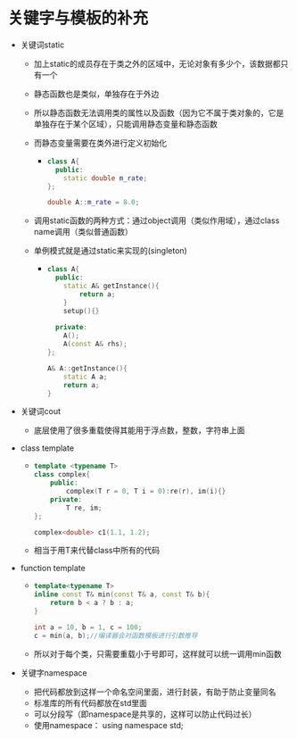 # 关键字与模板的补充

- 关键词static

  - 加上static的成员存在于类之外的区域中，无论对象有多少个，该数据都只有一个

  - 静态函数也是类似，单独存在于外边

  - 所以静态函数无法调用类的属性以及函数（因为它不属于类对象的，它是单独存在于某个区域），只能调用静态变量和静态函数

  - 而静态变量需要在类外进行定义初始化

    - ```cpp
      class A{
        public:
          static double m_rate;
      };
      
      double A::m_rate = 8.0;
      ```

  - 调用static函数的两种方式：通过object调用（类似作用域），通过class name调用（类似普通函数）

  - 单例模式就是通过static来实现的(singleton)

    - ```cpp
      class A{
        public:
          static A& getInstance(){
              return a;
          }
          setup(){}
          
        private:
          A();
          A(const A& rhs);
      };
      
      A& A::getInstance(){
          static A a;
          return a;
      }
      ```

- 关键词cout

  - 底层使用了很多重载使得其能用于浮点数，整数，字符串上面

- class template

  - ```cpp
    template <typename T>
    class complex{
        public:
        	complex(T r = 0, T i = 0):re(r), im(i){}
        private:
        	T re, im;
    };
    
    complex<double> c1(1.1, 1.2);
    ```

  - 相当于用T来代替class中所有的代码

- function template

  - ```cpp
    template<typename T>
    inline const T& min(const T& a, const T& b){
        return b < a ? b : a;
    }
    
    int a = 10, b = 1, c = 100;
    c = min(a, b);//编译器会对函数模板进行引数推导
    ```

  - 所以对于每个类，只需要重载小于号即可，这样就可以统一调用min函数

- 关键字namespace

  - 把代码都放到这样一个命名空间里面，进行封装，有助于防止变量同名
  - 标准库的所有代码都放在std里面
  - 可以分段写（即namespace是共享的，这样可以防止代码过长）
  - 使用namespace： using namespace std;
